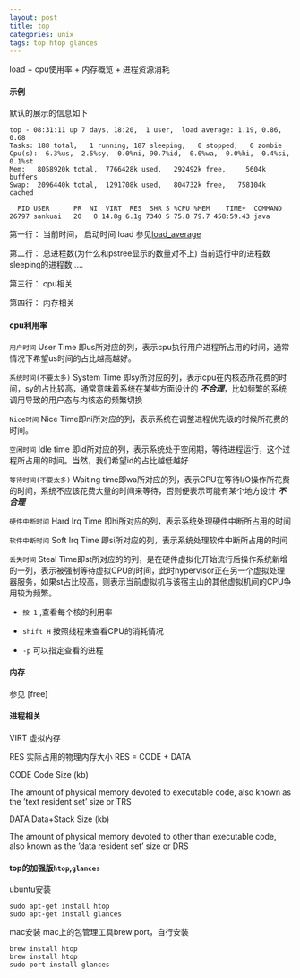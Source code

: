 ```yaml
---
layout: post
title: top
categories: unix
tags: top htop glances
---
```


load + cpu使用率 + 内存概览 + 进程资源消耗

#### 示例

默认的展示的信息如下

    top - 08:31:11 up 7 days, 18:20,  1 user,  load average: 1.19, 0.86, 0.68
    Tasks: 188 total,   1 running, 187 sleeping,   0 stopped,   0 zombie
    Cpu(s):  6.3%us,  2.5%sy,  0.0%ni, 90.7%id,  0.0%wa,  0.0%hi,  0.4%si,  0.1%st
    Mem:   8058920k total,  7766428k used,   292492k free,     5604k buffers
    Swap:  2096440k total,  1291708k used,   804732k free,   758104k cached
    
      PID USER      PR  NI  VIRT  RES  SHR S %CPU %MEM    TIME+  COMMAND
    26797 sankuai   20   0 14.8g 6.1g 7340 S 75.8 79.7 458:59.43 java

第一行： 当前时间， 启动时间  load  参见[load_average](/2015/12/27/load_average)

第二行： 总进程数(为什么和pstree显示的数量对不上) 当前运行中的进程数  sleeping的进程数  ....

第三行： cpu相关

第四行： 内存相关


#### cpu利用率

`用户时间` User Time 即us所对应的列，表示cpu执行用户进程所占用的时间，通常情况下希望us时间的占比越高越好。

`系统时间(不要太多)` System Time 即sy所对应的列，表示cpu在内核态所花费的时间，sy的占比较高，通常意味着系统在某些方面设计的   ***不合理***，比如频繁的系统调用导致的用户态与内核态的频繁切换

`Nice时间` Nice Time即ni所对应的列，表示系统在调整进程优先级的时候所花费的时间。

`空闲时间`  Idle time 即id所对应的列，表示系统处于空闲期，等待进程运行，这个过程所占用的时间。当然，我们希望id的占比越低越好

`等待时间(不要太多)` Waiting time即wa所对应的列，表示CPU在等待I/O操作所花费的时间，系统不应该花费大量的时间来等待，否则便表示可能有某个地方设计    ***不合理***

`硬件中断时间`  Hard Irq Time 即hi所对应的列，表示系统处理硬件中断所占用的时间

`软件中断时间` Soft Irq Time 即si所对应的列，表示系统处理软件中断所占用的时间

`丢失时间`  Steal Time即st所对应的的列，是在硬件虚拟化开始流行后操作系统新增的一列，表示被强制等待虚拟CPU的时间，此时hypervisor正在另一个虚拟处理器服务，如果st占比较高，则表示当前虚拟机与该宿主山的其他虚拟机间的CPU争用较为频繁。

*   `按 1` ,查看每个核的利用率

*   `shift H` 按照线程来查看CPU的消耗情况

*   `-p`  可以指定查看的进程

#### 内存

参见 [free]

#### 进程相关

VIRT 虚拟内存

RES 实际占用的物理内存大小 RES = CODE + DATA

CODE Code Size (kb) 

The amount of physical memory devoted to executable code, also known as the ’text resident set’ size or TRS

DATA  Data+Stack Size (kb)
  
The amount of physical memory devoted to other than executable code, also known as the ’data resident set’ size or DRS

#### top的加强版`htop`,`glances`

ubuntu安装

    sudo apt-get install htop
    sudo apt-get install glances

mac安装 
mac上的包管理工具brew port，自行安装

	brew install htop
	brew install htop
	sudo port install glances